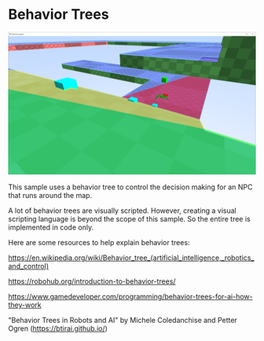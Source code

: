 # Behavior Trees
![BehaviorTree](screenshot.jpg)

This sample uses a behavior tree to control the decision making for an NPC that runs around the map.

A lot of behavior trees are visually scripted.  However, creating a visual scripting language is beyond the scope of this sample.  So the entire tree is implemented in code only.

Here are some resources to help explain behavior trees:

https://en.wikipedia.org/wiki/Behavior_tree_(artificial_intelligence,_robotics_and_control)

https://robohub.org/introduction-to-behavior-trees/

https://www.gamedeveloper.com/programming/behavior-trees-for-ai-how-they-work

"Behavior Trees in Robots and AI" by Michele Coledanchise and Petter Ogren (https://btirai.github.io/)